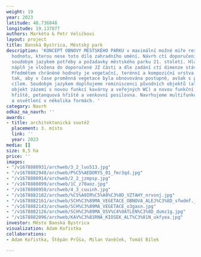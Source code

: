 ```yaml
---
weight: 19
year: 2023
latitude: 48.736848
longitude: 19.137877
authors: Markéta & Petr Veličkovi
layout: project
title: Banská Bystrica, Městský park
description: 'KONCEPT OBNOVY MĚSTSKÉHO PARKU v maximální možné míře respektuje památkovou
  hodnotu, kterou nese toto dílo zahradního umění. Návrh ctí doporučení a doplňuje
  soudobým jazykem potřeby a požadavky městského parku 21. století. Hlavní funkční
  náplň je vložena do doporučené JZ části a dle zadání ctí dimenze stávajících objektů.
  Předmětem chráněné hodnoty je vegetační, terénní a kompoziční vrstva. K dílu přistupujeme
  tak, aby v čase proměnná vegetace byla obnovována postupně, avšak s promyšleným
  cílem. Soudobým jazykem doplňujeme reminiscenci původních objektů (altán, kiosek,
  objekt zázemí s novou funkcí kavárny a veřejných WC) a novou funkční náplň – dětská
  hřiště, petanquová hřiště a venkovní posilovna. Navrhujeme multifunkční mobiliář
  a osvětlení v několika formách. '
category: Navrh
odkaz_na_navrh: ''
awards:
- title: architektonická soutěž
  placement: 3. místo
  link: ''
  year: 2023
media: []
size: 8,5 ha
price: ''
images:
- "/v1678880931/archweb/3_2_luo513.jpg"
- "/v1678882948/archweb/P%C5%AEDORYS_01_fmr3qd.jpg"
- "/v1678880914/archweb/2_2_jzmpsp.jpg"
- "/v1678880899/archweb/1C_z70aoz.jpg"
- "/v1678880950/archweb/4_3_cuuinh.jpg"
- "/v1678882182/archweb/%C5%A0IR%C5%A0%C3%8D_VZTAHY_nrvonj.jpg"
- "/v1678882161/archweb/SCH%C3%89MA_VEGETACE_OBNOVA_ALEJ%C3%8D_sfwdmf.jpg"
- "/v1678882143/archweb/SCH%C3%89MA_VEGETACE_o3gasn.jpg"
- "/v1678882126/archweb/SCH%C3%89MA_OSV%C4%9ATLEN%C3%8D_dumz1g.jpg"
- "/v1678882096/archweb/KAV%C3%81RNA_KIOSEK_ALT%C3%81N_ukfyea.jpg"
investor: Město Banská Bystrica
visualization: Adam Kořistka
collaborations:
- Adam Kořistka, Štěpán Průša, Milan Vaněček, Tomáš Bílek

---
```

